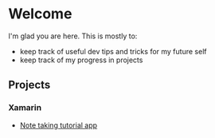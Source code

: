 # Welcome

I'm glad you are here. This is mostly to:
 - keep track of useful dev tips and tricks for my future self
 - keep track of my progress in projects

## Projects
### Xamarin
 - [Note taking tutorial app](https://github.com/beirnem/laughing-telegram)
